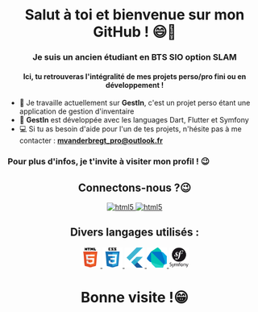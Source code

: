 <h1 align="center">Salut à toi et bienvenue sur mon GitHub ! 😄👋</h1>
<h3 align="center">Je suis un ancien étudiant en BTS SIO option SLAM</h3>
<h4 align="center">Ici, tu retrouveras l'intégralité de mes projets perso/pro fini ou en développement !</h4>

- 🔭 Je travaille actuellement sur **GestIn**, c'est un projet perso étant une application de gestion d'inventaire
- 🌱 **GestIn** est développée avec les languages Dart, Flutter et Symfony
- 💻 Si tu as besoin d'aide pour l'un de tes projets, n'hésite pas à me contacter : **mvanderbregt_pro@outlook.fr**

<h3 align="text-center">Pour plus d'infos, je t'invite à visiter mon profil ! 😉</h3>

<h2 align="center">Connectons-nous ?😉</h2>

<p align="center">

  <a href="mailto:mvanderbregt_pro@outlook.fr" target="_blank">
    <img src="https://cdn-icons-png.flaticon.com/512/281/281769.png" alt="html5" width="40" height="40"/> 
  </a>
  <a href="https://www.linkedin.com/in/mathieu-vanderbregt-968898239/" target="_blank"> 
    <img src="https://cdn-icons-png.flaticon.com/512/174/174857.png" alt="html5" width="40" height="40"/> 
  </a>

</p>

<h2 align="center">Divers langages utilisés :</h2>

<p align="center"> 
  <a href="https://www.w3.org/html/" target="_blank"> 
    <img src="https://raw.githubusercontent.com/devicons/devicon/master/icons/html5/html5-original-wordmark.svg" alt="html5" width="40" height="40"/> 
  </a>
  <a href="https://www.w3schools.com/css/" target="_blank"> 
    <img src="https://raw.githubusercontent.com/devicons/devicon/master/icons/css3/css3-original-wordmark.svg" alt="css3" width="40" height="40"/> 
  </a> 
  <a href="https://flutter.dev/" target="_blank"> 
    <img src="https://raw.githubusercontent.com/devicons/devicon/master/icons/flutter/flutter-original.svg" alt="flutter" width="40" height="40"/> 
  </a>  
  <a href="https://dart.dev/" target="_blank"> 
    <img src="https://raw.githubusercontent.com/devicons/devicon/master/icons/dart/dart-original.svg" alt="dart" width="40" height="40"/> 
  </a> 
  <a href="https://symfony.com/" target="_blank"> 
    <img src="https://raw.githubusercontent.com/devicons/devicon/master/icons/symfony/symfony-original-wordmark.svg" alt="symfony" width="40" height="40"/> 
  </a>
</p>

<h1 align="center">Bonne visite !😁</h1>
